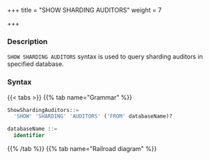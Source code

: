 +++
title = "SHOW SHARDING AUDITORS"
weight = 7

+++

### Description

`SHOW SHARDING AUDITORS` syntax is used to query sharding auditors in specified database.

### Syntax

{{< tabs >}}
{{% tab name="Grammar" %}}
```sql
ShowShardingAuditors::=
  'SHOW' 'SHARDING' 'AUDITORS' ('FROM' databaseName)?

databaseName ::=
  identifier
```
{{% /tab %}}
{{% tab name="Railroad diagram" %}}
<iframe frameborder="0" name="diagram" id="diagram" width="100%" height="100%"></iframe>
{{% /tab %}}
{{< /tabs >}}

### Supplement

- When databaseName is not specified, the default is the currently used DATABASE. If DATABASE is not used, No database selected will be prompted.

### Return value description

| column | Description                           |
|--------|---------------------------------------|
| name   | Sharding auditor name                 |
| type   | Sharding auditor algorithm type       |
| props  | Sharding auditor algorithm properties |

### Example

- Query sharding auditors for the specified logical database

```sql
SHOW SHARDING AUDITORS FROM sharding_db;
```

```sql
mysql> SHOW SHARDING AUDITORS FROM sharding_db;
+-------------------------------+-------------------------+-------+
| name                          | type                    | props |
+-------------------------------+-------------------------+-------+
| sharding_key_required_auditor | dml_sharding_conditions |       |
+-------------------------------+-------------------------+-------+
1 row in set (0.01 sec)
```

- Query sharding auditors for the current logical database

```sql
SHOW SHARDING AUDITORS;
```

```sql
mysql> SHOW SHARDING AUDITORS;
+-------------------------------+-------------------------+-------+
| name                          | type                    | props |
+-------------------------------+-------------------------+-------+
| sharding_key_required_auditor | dml_sharding_conditions |       |
+-------------------------------+-------------------------+-------+
1 row in set (0.00 sec)
```

### Reserved word

`SHOW`, `SHARDING`, `AUDITORS`, `FROM`

### Related links

- [Reserved word](/en/user-manual/shardingsphere-proxy/distsql/syntax/reserved-word/)


